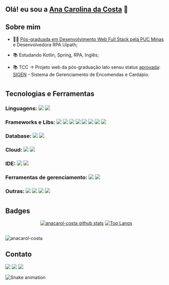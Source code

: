 ## Olá! eu sou a [Ana Carolina da Costa](https://www.linkedin.com/in/ana-carolina-costa-91a74842/) :cherry_blossom:

## Sobre mim

- :woman_technologist: [Pós-graduada em Desenvolvimento Web Full Stack pela PUC Minas](https://drive.google.com/file/d/17KfoySz2FBVoPj_jZrxJGMIJAZS2rEr4/view?usp=sharing) e Desenvolvedora RPA Uipath;

- 📚 Estudando Kotlin, Spring, RPA, Inglês;

- 📚 TCC -> Projeto web da pós-graduação lato sensu status [aprovada](https://www.linkedin.com/posts/ana-carolina-costa-91a74842_notamaxima-desenvolvimento-pucminas-activity-6949876551140192256-K13q?utm_source=linkedin_share&utm_medium=member_desktop_web): [SIGEN](https://sigen-frontend.herokuapp.com/) - Sistema de Gerenciamento de Encomendas e Cardápio.

#
## Tecnologias e Ferramentas

### Linguagens:  <img src="https://img.shields.io/badge/Kotlin-0095D5?&style=for-the-badge&logo=kotlin&logoColor=white"/> <img src="https://img.shields.io/badge/JavaScript-323330?style=for-the-badge&logo=javascript&logoColor=F7DF1E"/>

### Frameworks e Libs:  <img src="https://img.shields.io/badge/React-20232A?style=for-the-badge&logo=react&logoColor=61DAFB"/> <img src="https://img.shields.io/badge/Spring-6DB33F?style=for-the-badge&logo=spring&logoColor=white"/> <img src="https://img.shields.io/badge/nestjs-E0234E?style=for-the-badge&logo=nestjs&logoColor=white"/> <img src="https://img.shields.io/badge/Node.js-339933?style=for-the-badge&logo=nodedotjs&logoColor=white"/> <img src="https://img.shields.io/badge/npm-CB3837?style=for-the-badge&logo=npm&logoColor=white"/> <img src="https://img.shields.io/badge/Postman-FF6C37?style=for-the-badge&logo=Postman&logoColor=white"/> <img src="https://img.shields.io/badge/Swagger-85EA2D?style=for-the-badge&logo=Swagger&logoColor=white"/> <img src="https://img.shields.io/badge/Material%20UI-007FFF?style=for-the-badge&logo=mui&logoColor=white"/>

### Database: <img src="https://img.shields.io/badge/MySQL-005C84?style=for-the-badge&logo=mysql&logoColor=white"/> <img src="https://img.shields.io/badge/SQLite-07405E?style=for-the-badge&logo=sqlite&logoColor=white"/>

### Cloud: <img src="https://img.shields.io/badge/GitHub_Actions-2088FF?style=for-the-badge&logo=github-actions&logoColor=white"/> <img src="https://img.shields.io/badge/Heroku-430098?style=for-the-badge&logo=heroku&logoColor=white"/>

### IDE:  <img src="https://img.shields.io/badge/IntelliJ_IDEA-000000.svg?style=for-the-badge&logo=intellij-idea&logoColor=white"> <img src="https://img.shields.io/badge/VSCode-0078D4?style=for-the-badge&logo=visual%20studio%20code&logoColor=white"/>

### Ferramentas de gerenciamento:  <img src="https://img.shields.io/badge/Trello-0052CC?style=for-the-badge&logo=trello&logoColor=white"/> <img src="https://img.shields.io/badge/Notion-000000?style=for-the-badge&logo=notion&logoColor=white"/>

### Outras:  <img src="https://img.shields.io/badge/HTML5-E34F26?style=for-the-badge&logo=html5&logoColor=white"/> <img src="https://img.shields.io/badge/CSS3-1572B6?style=for-the-badge&logo=css3&logoColor=white"/> <img src="https://img.shields.io/badge/GIT-E44C30?style=for-the-badge&logo=git&logoColor=white"/> <img src="https://img.shields.io/badge/Ubuntu-E95420?style=for-the-badge&logo=ubuntu&logoColor=white"/>
#

## Badges
<div align="center"> 

[![anacarol-costa github stats](https://github-readme-stats.vercel.app/api?username=anacarol-costa&show_icons=true&theme=dracula&include_all_commits=true&count_private=true)](https://github.com/anacarol-costa)
[![Top Langs](https://github-readme-stats.vercel.app/api/top-langs/?username=anacarol-costa&layout=compact&langs_count=7&theme=dracula)](https://github.com/anacarol-costa)
</div>

##

<div>
    <img src="https://komarev.com/ghpvc/?username=anacarol-costa&color=blue" alt="anacarol-costa" /> 
</div>  

##

## Contato
<div>    
  <a href="https://www.linkedin.com/in/ana-carolina-costa-91a74842/" target="_blank"><img src="https://img.shields.io/badge/-LinkedIn-%230077B5?style=for-the-badge&logo=linkedin&logoColor=white" target="_blank"></a> 
  <a href = "mailto:carol.costa2502@gmail.com"><img src="https://img.shields.io/badge/-Gmail-%23333?style=for-the-badge&logo=gmail&logoColor=white" target="_blank"></a>
  <a href="https://www.twitch.tv/anacarolcost4" target="_blank"><img src="https://img.shields.io/badge/Twitch-9146FF?style=for-the-badge&logo=twitch&logoColor=white" target="_blank"></a>

![Snake animation](https://github.com/anacarol-costa/anacarol-costa/blob/output/github-contribution-grid-snake.svg)
</div>
